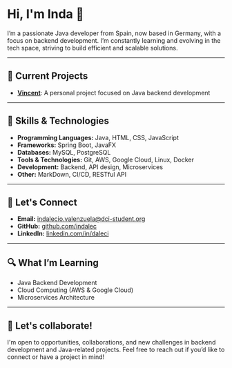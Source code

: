 <h1>Hi, I'm Inda 👋</h1>

<p>I’m a passionate Java developer from Spain, now based in Germany, with a focus on backend development. I’m constantly learning and evolving in the tech space, striving to build efficient and scalable solutions.</p>

<hr>

<h2>🚀 Current Projects</h2>
<ul>
  <li><strong><a href="https://github.com/indalec/Vincent">Vincent</a></strong>: A personal project focused on Java backend development</li>
</ul>

<hr>

<h2>🌱 Skills & Technologies</h2>
<ul>
  <li><strong>Programming Languages:</strong> Java, HTML, CSS, JavaScript</li>
  <li><strong>Frameworks:</strong> Spring Boot, JavaFX</li>
  <li><strong>Databases:</strong> MySQL, PostgreSQL</li>
  <li><strong>Tools & Technologies:</strong> Git, AWS, Google Cloud, Linux, Docker</li>
  <li><strong>Development:</strong> Backend, API design, Microservices</li>
  <li><strong>Other:</strong> MarkDown, CI/CD, RESTful API</li>
</ul>

<hr>

<h2>💬 Let's Connect</h2>
<ul>
  <li><strong>Email:</strong> <a href="mailto:indaleci4@gmail.com">indalecio.valenzuela@dci-student.org</a></li>
  <li><strong>GitHub:</strong> <a href="https://github.com/indalec">github.com/indalec</a></li>
  <li><strong>LinkedIn:</strong> <a href="https://www.linkedin.com/in/daleci">linkedin.com/in/daleci</a></li>
</ul>

<hr>

<h2>🔍 What I’m Learning</h2>
<ul>
  <li>Java Backend Development</li>
  <li>Cloud Computing (AWS & Google Cloud)</li>
  <li>Microservices Architecture</li>
</ul>

<hr>

<h2>🌟 Let's collaborate!</h2>
<p>I'm open to opportunities, collaborations, and new challenges in backend development and Java-related projects. Feel free to reach out if you’d like to connect or have a project in mind!</p>
